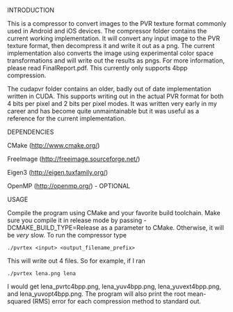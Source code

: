 INTRODUCTION

This is a compressor to convert images to the PVR texture format
commonly used in Android and iOS devices.  The compressor folder
contains the current working implementation.  It will convert any
input image to the PVR texture format, then decompress it and write it
out as a png.  The current implementation also converts the image
using experimental color space transformations and will write out the
results as pngs.  For more information, please read FinalReport.pdf.
This currently only supports 4bpp compression.

The cudapvr folder contains an older, badly out of date implementation
written in CUDA.  This supports writing out in the actual PVR format
for both 4 bits per pixel and 2 bits per pixel modes.  It was written
very early in my career and has become quite unmaintainable but it was
useful as a reference for the current implementation.

DEPENDENCIES

CMake (http://www.cmake.org/)

FreeImage (http://freeimage.sourceforge.net/)

Eigen3 (http://eigen.tuxfamily.org/)

OpenMP (http://openmp.org/) - OPTIONAL

USAGE

Compile the program using CMake and your favorite build toolchain.
Make sure you compile it in release mode by passing
-DCMAKE_BUILD_TYPE=Release as a parameter to CMake.  Otherwise, it
will be *very* slow.  To run the compressor type

    ./pvrtex <input> <output_filename_prefix>

This will write out 4 files.  So for example, if I ran

    ./pvrtex lena.png lena

I would get lena_pvrtc4bpp.png, lena_yuv4bpp.png, lena_yuvext4bpp.png,
and lena_yuvopt4bpp.png.  The program will also print the root
mean-squared (RMS) error for each compression method to standard out.